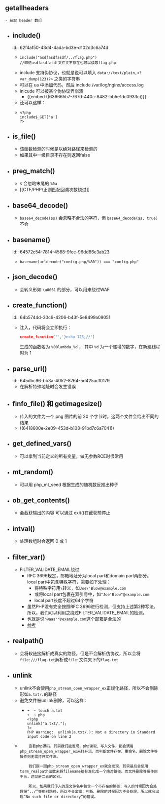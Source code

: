 ## getallheaders
	- 获取 header 数组
- ## include()
  id:: 62f4af50-43d4-4ada-bd3e-d102d3c6a74d
	- ```
	  include("asdfasdfasdf/../flag.php")
	  //即使asdfasdfasdf文件夹不存在也可以读取flag.php
	  ```
	- include 支持伪协议，也就是说可以填入 `data://text/plain,<?var_dump(123)?>` 之类的字符串
	- 可以在 ua 中添加代码，然后 include /var/log/nginx/access.log
	- inlcude 可以被某个伪协议弄崩溃
		- {{embed ((636665b7-767d-440c-8482-bb5e1dc0933c))}}
	- 还可以这样：
	- ```
	  <?php
	  include$_GET['a']
	  ?>
	  ```
- ## is_file()
	- 该函数检测的时候是以绝对路径来检测的
	- 如果其中一级目录不存在则返回false
- ## preg_match()
	- `$` 会忽略末尾的 `%0a`
	- [[CTF/PHP/正则匹配回溯次数绕过]]
- ## base64_decode()
	- `base64_decode($s)` 会忽略不合法的字符，但 `base64_decode($s, true)` 不会
- ## basename()
  id:: 64572c54-7814-4588-9fec-96dd86e3ab23
	- ```
	  basename(urldecode("config.php/%80")) === "config.php"
	  ```
- ## json_decode()
	- 会转义形如 `\u0061` 的部分，可以用来绕过WAF
- ## create_function()
  id:: 64b5744d-30c9-4206-b43f-5e8499a08051
	- 注入，代码将会立即执行：
	  
	  ```php
	  create_function('','}echo 123;//')
	  ```
	  
	  生成的函数名为 `%00lambda_%d` ， 其中 `%d` 为一个递增的数字，在新建线程时为 1
- ## parse_url()
  id:: 645dbc96-bb3a-4052-8764-5d425ac10179
	- 在解析特殊地址时会发生错误
- ## finfo_file() 和 getimagesize()
	- 传入的文件为一个 png 图片的前 20 个字节时，这两个文件会给出不同的结果
	- ((6418600e-2e09-453d-b103-91bd7c6a7041))
- ## get_defined_vars()
	- 可以拿到当前定义的所有变量，做无参数RCE时很常用
- ## mt_random()
	- 可以用 php_mt_seed 根据生成的随机数反推出种子
- ## ob_get_contents()
	- 会截获输出的内容
	  可以通过 exit()在截获前停止
- ## intval()
	- 处理数组时会返回 0 或 1
- ## filter_var()
	- FILTER_VALIDATE_EMAIL绕过
		- RFC 3696规定，邮箱地址分为local part和domain part两部分。local part中包含特殊字符，需要如下处理：
			- 将特殊字符用`\`转义，如`Joe\'Blow@example.com`
			- 或将local part包裹在双引号中，如`"Joe'Blow"@example.com`
			- local part长度不超过64个字符
		- 虽然PHP没有完全按照RFC 3696进行检测，但支持上述第2种写法。所以，我们可以利用之绕过FILTER_VALIDATE_EMAIL的检测。
		- 也就是说`"@aaa'"@example.com`这个邮箱是合法的
		- [参考](https://www.leavesongs.com/PENETRATION/some-tricks-of-attacking-lnmp-web-application.html)
- ## realpath()
	- 会将软链接解析成真实的路径，但是不会解析伪协议，所以会将`file:///flag.txt`解析成`file:`文件夹下的`flag.txt`
- ## unlink
	- unlink不会使用`php_stream_open_wrapper_ex`正规化路径，所以不会删除形如`a.txt/.`的路径
	- 避免文件被unlink删除，可以这样：
		- ```shell
		  ➜  ~ touch a.txt
		  ➜  ~ php 
		  <?php
		  unlink("a.txt/.");
		  ?>
		  PHP Warning:  unlink(a.txt/.): Not a directory in Standard input code on line 2
		  
		  ```
	- ```text
	      查看php源码，其实我们能发现，php读取、写入文件，都会调用php_stream_open_wrapper_ex来打开流，而判断文件存在、重命名、删除文件等操作则无需打开文件流。  
	  
	      我们跟一跟php_stream_open_wrapper_ex就会发现，其实最后会使用tsrm_realpath函数来将filename给标准化成一个绝对路径。而文件删除等操作则不会，这就是二者的区别。
	  
	      所以，如果我们传入的是文件名中包含一个不存在的路径，写入的时候因为会处理掉“../”等相对路径，所以不会出错；判断、删除的时候因为不会处理，所以就会出现“No such file or directory”的错误。
	  ```